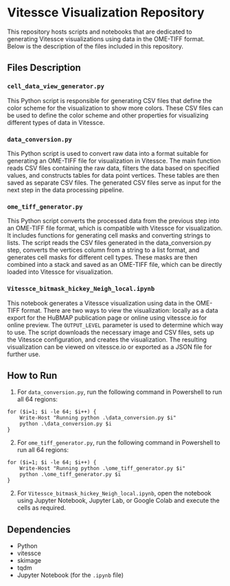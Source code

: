 # Vitessce Visualization Repository

This repository hosts scripts and notebooks that are dedicated to generating Vitessce visualizations using data in the OME-TIFF format. Below is the description of the files included in this repository.

## Files Description

### `cell_data_view_generator.py`

This Python script is responsible for generating CSV files that define the color scheme for the visualization to show more colors. These CSV files can be used to define the color scheme and other properties for visualizing different types of data in Vitessce.

### `data_conversion.py`

This Python script is used to convert raw data into a format suitable for generating an OME-TIFF file for visualization in Vitessce. The main function reads CSV files containing the raw data, filters the data based on specified values, and constructs tables for data point vertices. These tables are then saved as separate CSV files. The generated CSV files serve as input for the next step in the data processing pipeline.

### `ome_tiff_generator.py`

This Python script converts the processed data from the previous step into an OME-TIFF file format, which is compatible with Vitessce for visualization. It includes functions for generating cell masks and converting strings to lists. The script reads the CSV files generated in the data_conversion.py step, converts the vertices column from a string to a list format, and generates cell masks for different cell types. These masks are then combined into a stack and saved as an OME-TIFF file, which can be directly loaded into Vitessce for visualization.

### `Vitessce_bitmask_hickey_Neigh_local.ipynb`

This notebook generates a Vitessce visualization using data in the OME-TIFF format. There are two ways to view the visualization: locally as a data export for the HuBMAP publication page or online using vitessce.io for online preview. The `OUTPUT_LEVEL` parameter is used to determine which way to use. The script downloads the necessary image and CSV files, sets up the Vitessce configuration, and creates the visualization. The resulting visualization can be viewed on vitessce.io or exported as a JSON file for further use.

## How to Run

1. For `data_conversion.py`, run the following command in Powershell to run all 64 regions:

```
for ($i=1; $i -le 64; $i++) {
    Write-Host "Running python .\data_conversion.py $i"
    python .\data_conversion.py $i
}
```

2. For `ome_tiff_generator.py`, run the following command in Powershell to run all 64 regions:

```
for ($i=1; $i -le 64; $i++) {
    Write-Host "Running python .\ome_tiff_generator.py $i"
    python .\ome_tiff_generator.py $i
}
```

2. For `Vitessce_bitmask_hickey_Neigh_local.ipynb`, open the notebook using Jupyter Notebook, Jupyter Lab, or Google Colab and execute the cells as required.

## Dependencies

- Python
- vitessce
- skimage
- tqdm
- Jupyter Notebook (for the `.ipynb` file)

